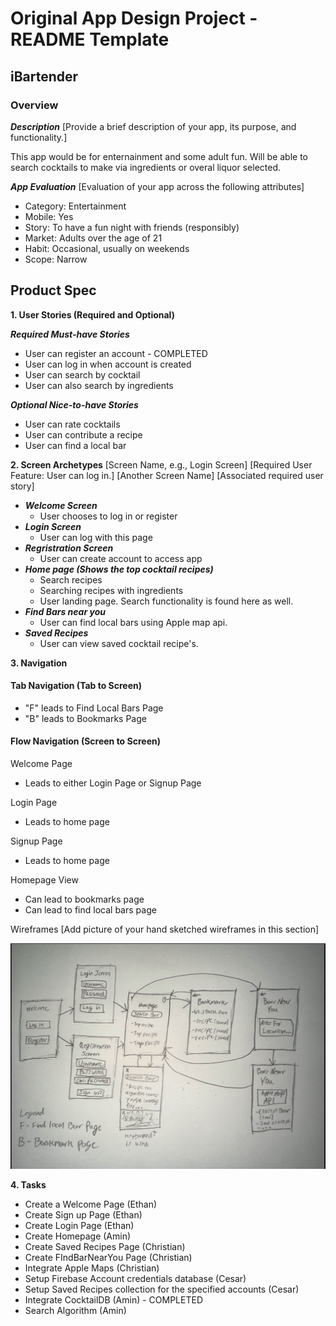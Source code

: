
# Original App Design Project - README Template

## iBartender

### Overview

***Description***
[Provide a brief description of your app, its purpose, and functionality.]

This app would be for enternainment and some adult fun.  Will be able to search cocktails to make via ingredients or overal liquor selected.

***App Evaluation***
[Evaluation of your app across the following attributes]

- Category: Entertainment
- Mobile: Yes
- Story: To have a fun night with friends (responsibly)
- Market: Adults over the age of 21
- Habit: Occasional, usually on weekends
- Scope: Narrow

## Product Spec
**1. User Stories (Required and Optional)**  

***Required Must-have Stories***
- User can register an account - COMPLETED
- User can log in when account is created
- User can search by cocktail
- User can also search by ingredients

***Optional Nice-to-have Stories***
- User can rate cocktails
- User can contribute a recipe
- User can find a local bar

**2. Screen Archetypes**
[Screen Name, e.g., Login Screen]
[Required User Feature: User can log in.]
[Another Screen Name]
[Associated required user story]

- ***Welcome Screen***
    - User chooses to log in or register
- ***Login Screen***
    - User can log with this page
- ***Regristration Screen***
    - User can create account to access app
- ***Home page (Shows the top cocktail recipes)***
    - Search recipes
    - Searching recipes with ingredients
    - User landing page. Search functionality is found here as well.
- ***Find Bars near you***
    - User can find local bars using Apple map api.
- ***Saved Recipes***
    - User can view saved cocktail recipe's.


**3. Navigation**
#### Tab Navigation (Tab to Screen)
- "F" leads to Find Local Bars Page
- "B" leads to Bookmarks Page

#### Flow Navigation (Screen to Screen)

Welcome Page
 - Leads to either Login Page or Signup Page

Login Page
 - Leads to home page

Signup Page
 - Leads to home page

Homepage View
 - Can lead to bookmarks page
 - Can lead to find local bars page

Wireframes
[Add picture of your hand sketched wireframes in this section]

![WireFrameUpload](Images/WireFrame.jpg)

**4. Tasks**
- Create a Welcome Page (Ethan)
- Create Sign up Page (Ethan)
- Create Login Page (Ethan)
- Create Homepage (Amin)
- Create Saved Recipes Page (Christian)
- Create FIndBarNearYou Page (Christian)
- Integrate Apple Maps (Christian)
- Setup Firebase Account credentials database (Cesar)
- Setup Saved Recipes collection for the specified accounts (Cesar)
- Integrate CocktailDB (Amin) - COMPLETED
- Search Algorithm (Amin)

